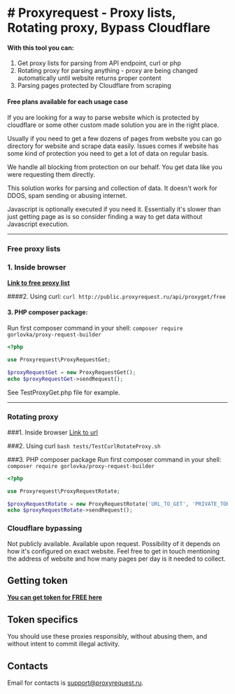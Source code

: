 # # Proxyrequest - Proxy lists,  Rotating proxy, Bypass Cloudflare

#### With this tool you can:
1. Get proxy lists for parsing from API endpoint, curl or php
1. Rotating proxy for parsing anything - proxy are being changed automatically until website returns proper content
1. Parsing pages protected by Cloudflare from scraping

#### Free plans available for each usage case

If you are looking for a way to parse website which is protected by cloudflare or some other custom made solution you are in the right place.

Usually if you need to get a few dozens of pages from website you can go directory for website and scrape data easily.  Issues comes if website has some kind of protection you need to get a lot of data on regular basis.

We handle all blocking from protection on our behalf.
You get data like you were requesting them directly.

This solution works for parsing and collection of data. It doesn't work for DDOS, spam sending or abusing internet.

Javascript is optionally executed if you need it. Essentially it's slower than just getting page as is so consider finding a way to get data without Javascript execution.

------------


### Free proxy lists

### 1. Inside browser
[**Link to free proxy list**](http://public.proxyrequest.ru/api/proxyget/free "Click link to see")

####2. Using curl:
`curl http://public.proxyrequest.ru/api/proxyget/free`

#### 3. PHP composer package:
Run first composer command in your shell:
`composer require gorlovka/proxy-request-builder`
```php
<?php

use Proxyrequest\ProxyRequestGet;

$proxyRequestGet = new ProxyRequestGet();
echo $proxyRequestGet->sendRequest();
```
See TestProxyGet.php file for example.

------------
### Rotating proxy
###1. Inside browser
[Link to url](http:/public.proxyrequest.ru/api/rotate/PRIVATE_TOKEN?urlToGet=http://ar61.ru "Link to url")

###2. Using curl
`bash tests/TestCurlRotateProxy.sh`

###3. PHP composer package
Run first composer command in your shell:
`composer require gorlovka/proxy-request-builder`
```php
<?php

use Proxyrequest\ProxyRequestRotate;

$proxyRequestRotate = new ProxyRequestRotate('URL_TO_GET', 'PRIVATE_TOKEN_KEY_HERE');
echo $proxyRequestRotate->sendRequest();
```

### Cloudflare bypassing
Not publicly available. Available upon request. Possibility of it depends on how it's configured on exact website. Feel free to get in touch mentioning the address of website and how many pages per day is it needed to collect.


## Getting token
[**You can get token for FREE here**](https://proxyrequest.ru/request-token-view ". You can get **for FREE** here")


## Token specifics
You should use these proxies responsibly, without abusing them, and without intent to commit illegal activity.

## Contacts
Email for contacts is [support@proxyrequest.ru](mailto:support@proxyrequest.ru).